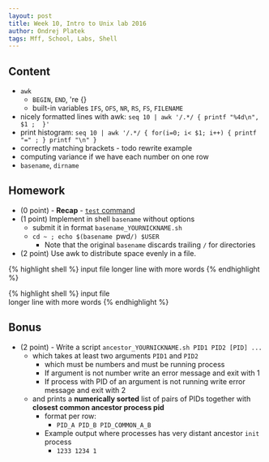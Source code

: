 ```yaml
---
layout: post
title: Week 10, Intro to Unix lab 2016
author: Ondrej Platek
tags: Mff, School, Labs, Shell
---
```


## Content 
- `awk`
    - `BEGIN`, `END`, 're {}
    - built-in variables `IFS`, `OFS`, `NR`, `RS`, `FS`, `FILENAME`
- nicely formatted lines with awk: `seq 10 | awk '/.*/ { printf "%4d\n", $1 ;  }'`
- print histogram: `seq 10 | awk '/.*/ { for(i=0; i< $1; i++) { printf "=" ; } printf "\n" }`
- correctly matching brackets - todo rewrite example
- computing variance if we have each number on one row
- `basename`, `dirname`

## Homework
- (0 point) - **Recap** - [`test` command](http://wiki.bash-hackers.org/commands/classictest)
- (1 point) Implement in shell `basename` without options 
    - submit it in format `basename_YOURNICKNAME.sh`
    - `cd ~ ; echo $(basename `pwd`/) $USER `
        - Note that the original `basename` discards trailing `/` for directories
- (2 point) Use awk to distribute space evenly in a file.

{% highlight shell %}
input file
longer line with more words
{% endhighlight %}

{% highlight shell %}
      input      file      
longer line with more words
{% endhighlight %}



## Bonus
- (2 point) - Write a script `ancestor_YOURNICKNAME.sh PID1 PID2 [PID] ...`  
    - which takes at least two arguments `PID1` and `PID2`
        - which must be numbers and must be running process
        - If argument is not number write an error message and exit with 1
        - If process with PID of an argument is not running write error message and exit with 2
    - and prints a **numerically sorted** list of pairs of PIDs together with **closest common ancestor process pid**
        - format per row: 
            - `PID_A PID_B PID_COMMON_A_B`
        - Example output where processes has very distant ancestor `init` process
            - `1233 1234 1`
